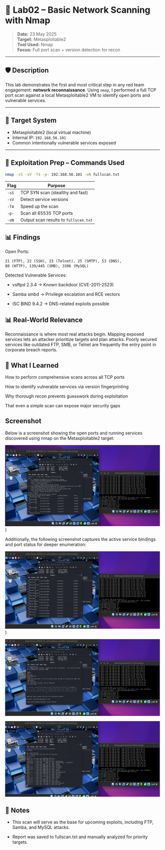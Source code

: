 # 🔎 Lab02 – Basic Network Scanning with Nmap

> **Date:** 23 May 2025  
> **Target:** Metasploitable2  
> **Tool Used:** Nmap  
> **Focus:** Full port scan + version detection for recon

---

## 🛡️ Description

This lab demonstrates the first and most critical step in any red team engagement: **network reconnaissance**. Using `nmap`, I performed a full TCP port scan against a local Metasploitable2 VM to identify open ports and vulnerable services.

---

## 🎯 Target System

- Metasploitable2 (local virtual machine)  
- Internal IP: `192.168.56.101`  
- Common intentionally vulnerable services exposed

---

## 🧨 Exploitation Prep – Commands Used

```bash
nmap -sS -sV -T4 -p- 192.168.56.101 -oN fullscan.txt
```
| Flag  | Purpose                               |
| ----- | ------------------------------------- |
| `-sS` | TCP SYN scan (stealthy and fast)      |
| `-sV` | Detect service versions               |
| `-T4` | Speed up the scan                     |
| `-p-` | Scan all 65535 TCP ports              |
| `-oN` | Output scan results to `fullscan.txt` |


## 📊 Findings
Open Ports:

```
21 (FTP), 22 (SSH), 23 (Telnet), 25 (SMTP), 53 (DNS),  
80 (HTTP), 139/445 (SMB), 3306 (MySQL)
```
Detected Vulnerable Services:

- vsftpd 2.3.4 → Known backdoor (CVE-2011-2523)

- Samba smbd → Privilege escalation and RCE vectors

- ISC BIND 9.4.2 → DNS-related exploits possible

## 📊 Real-World Relevance
Reconnaissance is where most real attacks begin. Mapping exposed services lets an attacker prioritize targets and plan attacks. Poorly secured services like outdated FTP, SMB, or Telnet are frequently the entry point in corporate breach reports.

## 🧠 What I Learned
How to perform comprehensive scans across all TCP ports

How to identify vulnerable services via version fingerprinting

Why thorough recon prevents guesswork during exploitation

That even a simple scan can expose major security gaps

## Screenshot

Below is a screenshot showing the open ports and running services discovered using nmap on the Metasploitable2 target:

![Nmap Scan Result](https://github.com/ATTezel/RedTeam-Labs/blob/main/lab2/Screen%20Shot%202025-05-23%20at%2020.27.08.png)
)

Additionally, the following screenshot captures the active service bindings and port status for deeper enumeration:

![Listening Ports](https://github.com/ATTezel/RedTeam-Labs/blob/main/lab2/Screen%20Shot%202025-05-23%20at%2020.27.38.png))

![](https://github.com/ATTezel/RedTeam-Labs/blob/main/lab2/Screen%20Shot%202025-05-23%20at%2020.20.14.png)


![](https://github.com/ATTezel/RedTeam-Labs/blob/main/lab2/Screen%20Shot%202025-05-23%20at%2020.25.37.png)


## 📁 Notes
- This scan will serve as the base for upcoming exploits, including FTP, Samba, and MySQL attacks.

- Report was saved to fullscan.txt and manually analyzed for priority targets.
